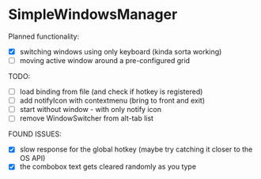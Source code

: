 # SimpleWindowsManager

Planned functionality:
  - [x] switching windows using only keyboard (kinda sorta working)
  - [ ] moving active window around a pre-configured grid

TODO:
  - [ ] load binding from file (and check if hotkey is registered)
  - [ ] add notifyIcon with contextmenu (bring to front and exit)
  - [ ] start without window - with only notify icon
  - [ ] remove WindowSwitcher from alt-tab list

FOUND ISSUES:
  - [x] slow response for the global hotkey (maybe try catching it closer to the OS API)
  - [x] the combobox text gets cleared randomly as you type
